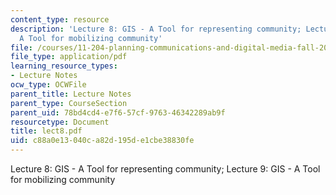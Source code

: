 ```yaml
---
content_type: resource
description: 'Lecture 8: GIS - A Tool for representing community; Lecture 9: GIS -
  A Tool for mobilizing community'
file: /courses/11-204-planning-communications-and-digital-media-fall-2004/c88a0e13040ca82d195de1cbe38830fe_lect8.pdf
file_type: application/pdf
learning_resource_types:
- Lecture Notes
ocw_type: OCWFile
parent_title: Lecture Notes
parent_type: CourseSection
parent_uid: 78bd4cd4-e7f6-57cf-9763-46342289ab9f
resourcetype: Document
title: lect8.pdf
uid: c88a0e13-040c-a82d-195d-e1cbe38830fe
---
```

Lecture 8: GIS - A Tool for representing community; Lecture 9: GIS - A Tool for mobilizing community

